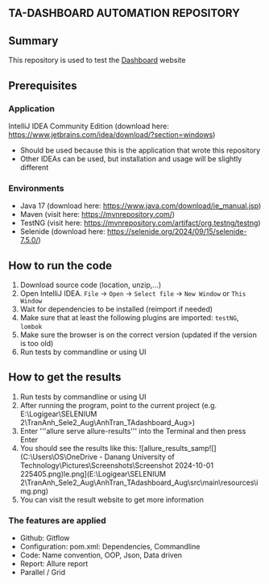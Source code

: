 ## TA-DASHBOARD AUTOMATION REPOSITORY

## Summary
This repository is used to test the [Dashboard](http://localhost:54000/TADashboard/login.jsp) website

## Prerequisites

### Application
IntelliJ IDEA Community Edition (download here: https://www.jetbrains.com/idea/download/?section=windows)
+ Should be used because this is the application that wrote this repository
+ Other IDEAs can be used, but installation and usage will be slightly different

### Environments
+ Java 17 (download here: https://www.java.com/download/ie_manual.jsp)
+ Maven (visit here: https://mvnrepository.com/)
+ TestNG (visit here: https://mvnrepository.com/artifact/org.testng/testng)
+ Selenide (download here: https://selenide.org/2024/09/15/selenide-7.5.0/)

## How to run the code
1. Download source code (location, unzip,...)
2. Open IntelliJ IDEA. ```File``` -> ```Open``` -> ```Select file``` -> ```New Window``` or ```This Window```
3. Wait for dependencies to be installed (reimport if needed)
4. Make sure that at least the following plugins are imported: ```testNG```, ```lombok```
5. Make sure the browser is on the correct version (updated if the version is too old)
6. Run tests by commandline or using UI

## How to get the results
1. Run tests by commandline or using UI
2. After running the program, point to the current project 
(e.g. E:\Logigear\SELENIUM 2\TranAnh_Sele2_Aug\AnhTran_TAdashboard_Aug>)
3. Enter '''allure serve allure-results''' into the Terminal and then press Enter
4. You should see the results like this:
   ![allure_results_samp![](C:\Users\OS\OneDrive - Danang University of Technology\Pictures\Screenshots\Screenshot 2024-10-01 225405.png)le.png](E:\Logigear\SELENIUM 2\TranAnh_Sele2_Aug\AnhTran_TAdashboard_Aug\src\main\resources\img.png)
5. You can visit the result website to get more information

### The features are applied
+ Github: Gitflow
+ Configuration: pom.xml: Dependencies, Commandline
+ Code: Name convention, OOP, Json, Data driven
+ Report: Allure report
+ Parallel / Grid